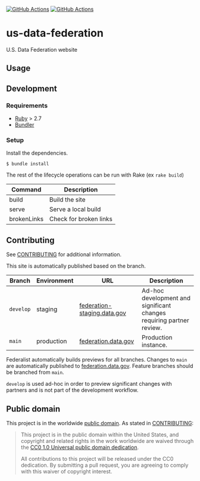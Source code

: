 [![GitHub Actions](https://github.com/GSA/us-data-federation/actions/workflows/build.yml/badge.svg)](https://github.com/GSA/us-data-federation/actions/workflows/build.yml)
[![GitHub Actions](https://github.com/GSA/us-data-federation/actions/workflows/qa.yml/badge.svg)](https://github.com/GSA/us-data-federation/actions/workflows/qa.yml)

# us-data-federation

U.S. Data Federation website

## Usage

## Development

### Requirements

-   [Ruby](https://www.ruby-lang.org/en/) > 2.7
-   [Bundler](https://bundler.io/)

### Setup

Install the dependencies.

    $ bundle install

The rest of the lifecycle operations can be run with Rake (ex `rake build`)

| Command       | Description            |
| ------------- | ---------------------- |
| build         | Build the site         |
| serve         | Serve a local build    |
| brokenLinks   | Check for broken links |

## Contributing

See [CONTRIBUTING](CONTRIBUTING.md) for additional information.

This site is automatically published based on the branch.

| Branch    | Environment | URL                                                                 | Description                                                          |
| --------- | ----------- | ------------------------------------------------------------------- | -------------------------------------------------------------------- |
| `develop` | staging     | [federation-staging.data.gov](https://federation-staging.data.gov/) | Ad-hoc development and significant changes requiring partner review. |
| `main`    | production  | [federation.data.gov](https://federation.data.gov/)                 | Production instance.                                                 |

Federalist automatically builds previews for all branches. Changes to `main` are
automatically published to [federation.data.gov](https://federation.data.gov/).
Feature branches should be branched from `main`.

`develop` is used ad-hoc in order to preview significant changes with partners
and is not part of the development workflow.

## Public domain

This project is in the worldwide [public domain](LICENSE.md). As stated in [CONTRIBUTING](CONTRIBUTING.md):

> This project is in the public domain within the United States, and copyright and related rights in the work worldwide are waived through the [CC0 1.0 Universal public domain dedication](https://creativecommons.org/publicdomain/zero/1.0/).
>
> All contributions to this project will be released under the CC0 dedication. By submitting a pull request, you are agreeing to comply with this waiver of copyright interest.
